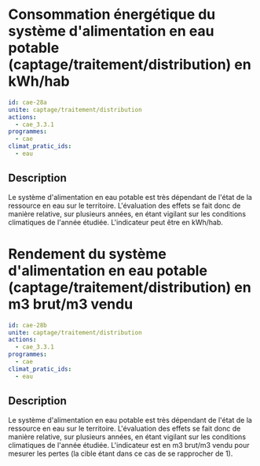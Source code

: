 # Consommation énergétique du système d'alimentation en eau potable (captage/traitement/distribution) en kWh/hab
```yaml
id: cae-28a
unite: captage/traitement/distribution
actions:
  - cae_3.3.1
programmes:
  - cae
climat_pratic_ids:
  - eau
```
## Description
Le système d'alimentation en eau potable est très dépendant de l'état de la ressource en eau sur le territoire. L'évaluation des effets se fait donc de manière relative, sur plusieurs années, en étant vigilant sur les conditions climatiques de l'année étudiée. L'indicateur peut être en kWh/hab.




# Rendement du système d'alimentation en eau potable (captage/traitement/distribution) en m3 brut/m3 vendu
```yaml
id: cae-28b
unite: captage/traitement/distribution
actions:
  - cae_3.3.1
programmes:
  - cae
climat_pratic_ids:
  - eau
```
## Description
Le système d'alimentation en eau potable est très dépendant de l'état de la ressource en eau sur le territoire. L'évaluation des effets se fait donc de manière relative, sur plusieurs années, en étant vigilant sur les conditions climatiques de l'année étudiée. L'indicateur est en m3 brut/m3 vendu pour mesurer les pertes (la cible étant dans ce cas de se rapprocher de 1).




